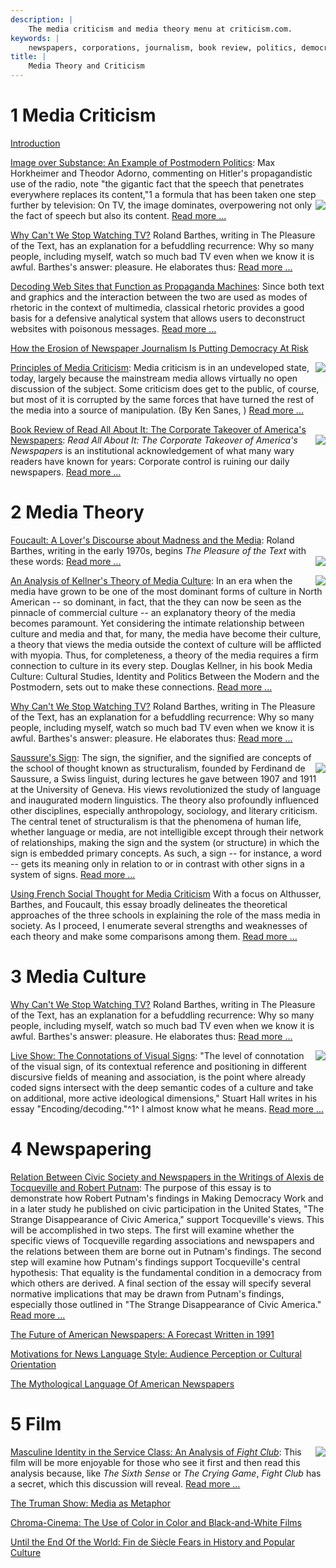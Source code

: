 ```yaml
---
description: |
	The media criticism and media theory menu at criticism.com.
keywords: |
	newspapers, corporations, journalism, book review, politics, democracy, press, monopoly, criticism, mass media, media criticism, media studies, media monopoly, Steve Hoenisch, digital media, media and technology
title: |
	Media Theory and Criticism
---
```



1 Media Criticism
=====================



<i class="fa fa-file-text"></i> [Introduction](intro.html)


<i class="fa fa-file-text"></i> [Image over Substance: An Example of
Postmodern Politics](cult1.html): Max Horkheimer and Theodor Adorno, commenting on Hitler's
propagandistic use of the radio, note "the gigantic fact that the speech
that penetrates everywhere replaces its content,"1 a formula that has
been taken one step further by television: On TV, the image
dominates,<img src="/images/bkhorkhe.gif" align="right" /> overpowering not only the fact of speech but also its content. [Read more ...](cult1.html)

<i class="fa fa-file-text"></i> [Why Can't We Stop Watching
TV?](theory1.html) Roland Barthes, writing in The Pleasure of the
Text,
has an explanation for a befuddling recurrence: Why so many people,
including myself, watch so much bad TV even when we know it is awful.
Barthes's answer: pleasure. He elaborates thus: [Read more ...](theory1.html)


<i class="fa fa-file-text"></i> [Decoding Web Sites that Function as
Propaganda Machines](terrorism-on-web.html): Since both text and graphics and the interaction between the two are
used as modes of rhetoric in the context of multimedia, classical
rhetoric provides a good basis for a defensive analytical system that
allows users to deconstruct websites with poisonous messages. [Read more
...](terrorism-on-web.html)



<i class="fa fa-file-text"></i> [How the Erosion of Newspaper Journalism Is
Putting Democracy At Risk](knightfall.html)


<img src="/images/external_link.gif" align="right" />[Principles of Media
Criticism](https://www.transparencynow.com/mediacrit.htm): Media criticism is in an undeveloped state, today, largely because the
mainstream media allows virtually no open discussion of the subject.
Some criticism does get to the public, of course, but most of it is
corrupted by the same forces that have turned the rest of the media into
a source of manipulation. (By Ken Sanes,
) [Read more ...](https://www.transparencynow.com/mediacrit.htm)



<i class="fa fa-file-text"></i> [Book Review of Read All About It: The Corporate Takeover of America's Newspapers](crit1.html): <img src="/images/bbmonop.gif" align="right" />*Read
All About It: The Corporate Takeover of America's Newspapers* is an
institutional acknowledgement of what many wary readers have known for
years: Corporate control is ruining our daily newspapers. [Read more ...](crit1.html)





2 Media Theory
==================



<i class="fa fa-file-text"></i> [Foucault: A Lover's Discourse about Madness
and the Media](foucault.html): Roland Barthes, writing in the early 1970s, begins *The
Pleasure of the Text* with these words:
<img src="/images/0374521603.gif" align="right" /> [Read more ...](foucault.html)





<i class="fa fa-file-text"></i> [An Analysis of Kellner's Theory of Media
Culture](kellner.html): <img src="/images/0415105706.gif" align="right" />
In an era when the media have grown to be one of the most dominant
forms of culture in North American -- so dominant, in fact, that the
they can now be seen as the pinnacle of commercial culture -- an
explanatory theory of the media becomes paramount. Yet considering the
intimate relationship between culture and media and that, for many, the
media have become their culture, a theory that views the media outside
the context of culture will be afflicted with myopia. Thus, for
completeness, a theory of the media requires a firm connection to
culture in its every step. Douglas Kellner, in his book Media Culture:
Cultural Studies, Identity and Politics Between the Modern and the
Postmodern,
sets out to make these connections. [Read more ...](kellner.html)




<i class="fa fa-file-text"></i> [Why Can't We Stop Watching
TV?](theory1.html) Roland Barthes, writing in The Pleasure of the
Text,
has an explanation for a befuddling recurrence: Why so many people,
including myself, watch so much bad TV even when we know it is awful.
Barthes's answer: pleasure. He elaborates thus: [Read more ...](theory1.html)





<i class="fa fa-file-text"></i> [Saussure's Sign](the_sign.html): The sign, the signifier, and the signified are concepts of the
school of thought known as structuralism, founded
by<img src="/images/0812690230.gif" align="right" />
Ferdinand de Saussure, a Swiss linguist, during lectures he gave between
1907 and 1911 at the University of Geneva. His views revolutionized the
study of language and inaugurated modern linguistics. The theory also
profoundly influenced other disciplines, especially anthropology,
sociology, and literary criticism. The central tenet of structuralism is
that the phenomena of human life, whether language or media, are not
intelligible except through their network of relationships, making the
sign and the system (or structure) in which the sign is embedded primary
concepts. As such, a sign -- for instance, a word -- gets its meaning
only in relation to or in contrast with other signs in a system of
signs. [Read more ...](the_sign.html)


<i class="fa fa-file-text"></i> [Using French Social Thought for Media Criticism](media-criticism-with-french-social-thought.html) With a focus on Althusser, Barthes, and Foucault, this essay broadly delineates the theoretical approaches of the three schools in explaining the role of the mass media in society. As I proceed, I enumerate several strengths and weaknesses of each theory and make some comparisons among them. [Read more ...](media-criticism-with-french-social-thought.html) 


3 Media Culture
===================



<i class="fa fa-file-text"></i> [Why Can't We Stop Watching
TV?](theory1.html) Roland Barthes, writing in The Pleasure of the
Text,
has an explanation for a befuddling recurrence: Why so many people,
including myself, watch so much bad TV even when we know it is awful.
Barthes's answer: pleasure. He elaborates thus: [Read more ...](theory1.html)


<i class="fa fa-file-text"></i> [Live Show: The Connotations of Visual
Signs](liveshow.html): <img src="/images/0748607781.gif" align="right" />"The
level of connotation of the visual sign, of its contextual reference and
positioning in different discursive fields of meaning and association,
is the point where already coded signs intersect with the deep semantic
codes of a culture and take on additional, more active ideological
dimensions," Stuart Hall writes in his essay "Encoding/decoding."^1^ I
almost know what he means. [Read more ...](liveshow.html)











4 Newspapering
==================



<i class="fa fa-file-text"></i> [Relation Between Civic Society and Newspapers
in the Writings of Alexis de Tocqueville and Robert
Putnam](putnam1.html): The purpose of this essay is to demonstrate how Robert Putnam's
findings in Making Democracy Work and in a later study he published on
civic participation in the United States, "The Strange Disappearance of
Civic America," support Tocqueville's views. This will be accomplished
in two steps. The first will examine whether the specific views of
Tocqueville regarding associations and newspapers and the relations
between them are borne out in Putnam's findings. The second step will
examine how Putnam's findings support Tocqueville's central hypothesis:
That equality is the fundamental condition in a democracy from which
others are derived. A final section of the essay will specify several
normative implications that may be drawn from Putnam's findings,
especially those outlined in "The Strange Disappearance of Civic
America." [Read more ...](putnam1.html)





<i class="fa fa-file-text"></i> [The Future of American Newspapers: A Forecast
Written in 1991](future.html)





<i class="fa fa-file-text"></i> [Motivations for News Language Style: Audience
Perception or Cultural Orientation](newslang.html)





<i class="fa fa-file-text"></i> [The Mythological Language Of American
Newspapers](mythlang.html)











5 Film
==========



<i class="fa fa-file-text"></i> [Masculine Identity in the Service Class: An
Analysis of *Fight Club*](fightclub.html): <img src="/images/B00004W5UA.jpg" align="right" />This
film will be more enjoyable for those who see it first and then read
this analysis because, like *The Sixth Sense* or *The Crying Game*,
*Fight Club* has a secret, which this discussion will reveal. [Read more ...](fightclub.html)





<i class="fa fa-file-text"></i> [The Truman Show: Media as Metaphor](film1.html)





<i class="fa fa-file-text"></i> [Chroma-Cinema: The Use of Color in Color and Black-and-White Films](film2.html)





<i class="fa fa-file-text"></i> [Until the End Of the World: Fin de Siècle Fears in History and Popular Culture](film3.html)






